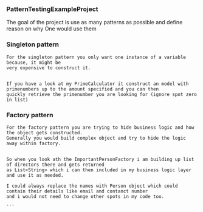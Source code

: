 ### PatternTestingExampleProject
The goal of the project is use as many patterns as possible and define reason on why One would use them



### **Singleton pattern**
````
For the singleton pattern you only want one instance of a variable because, it might be
very expensive to construct it. 


If you have a look at my PrimeCalculator it construct an model with primenumbers up to the amount specified and you can then
quickly retrieve the primenumber you are looking for (ignore spot zero in list)
````
### **Factory pattern**

````
For the factory pattern you are trying to hide business logic and how the object gets constructed.
Generally you would build complex object and try to hide the logic away within factory.


So when you look ath the ImportantPersonFactory i am building up list of directors there and gets returned
as List<String> which i can then included in my business logic layer and use it as needed.

I could always replace the names with Person object which could contain their details like email and contanct number
and i would not need to change other spots in my code too.

```